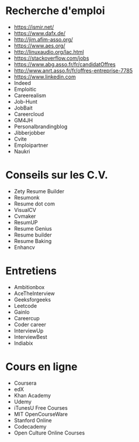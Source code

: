 # Recherche d'emploi

- https://ismir.net/
- https://www.dafx.de/
- http://jim.afim-asso.org/
- https://www.aes.org/
- http://linuxaudio.org/lac.html
- https://stackoverflow.com/jobs
- https://www.abg.asso.fr/fr/candidatOffres
- http://www.anrt.asso.fr/fr/offres-entreprise-7785
- https://www.linkedin.com
- Indeed
- Emploitic
- Careerealism
- Job-Hunt
- JobBait
- Careercloud
- GM4JH
- Personalbrandingblog
- Jibberjobber
- Cvite
- Emploipartner
- Naukri

# Conseils sur les C.V.

- Zety Resume Builder
- Resumonk
- Resume dot com
- VisualCV
- Cvmaker
- ResumUP
- Resume Genius
- Resume builder
- Resume Baking
- Enhancv

# Entretiens

- Ambitionbox
- AceTheInterview
- Geeksforgeeks
- Leetcode
- Gainlo
- Careercup
- Coder career
- InterviewUp
- InterviewBest
- Indiabix

# Cours en ligne

- Coursera
- edX
- Khan Academy
- Udemy
- iTunesU Free Courses
- MIT OpenCourseWare
- Stanford Online
- Codecademy
- Open Culture Online Courses
